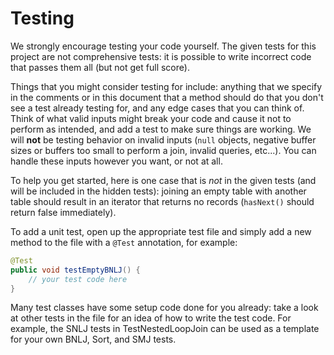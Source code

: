 # Testing

We strongly encourage testing your code yourself. The given tests for this project are not comprehensive tests: it is possible to write incorrect code that passes them all \(but not get full score\).

Things that you might consider testing for include: anything that we specify in the comments or in this document that a method should do that you don't see a test already testing for, and any edge cases that you can think of. Think of what valid inputs might break your code and cause it not to perform as intended, and add a test to make sure things are working. We will **not** be testing behavior on invalid inputs \(`null` objects, negative buffer sizes or buffers too small to perform a join, invalid queries, etc...\). You can handle these inputs however you want, or not at all.

To help you get started, here is one case that is _not_ in the given tests \(and will be included in the hidden tests\): joining an empty table with another table should result in an iterator that returns no records \(`hasNext()` should return false immediately\).

To add a unit test, open up the appropriate test file and simply add a new method to the file with a `@Test` annotation, for example:

```java
@Test
public void testEmptyBNLJ() {
    // your test code here
}
```

Many test classes have some setup code done for you already: take a look at other tests in the file for an idea of how to write the test code. For example, the SNLJ tests in TestNestedLoopJoin can be used as a template for your own BNLJ, Sort, and SMJ tests.



